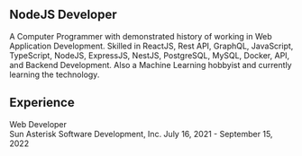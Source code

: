 ## NodeJS Developer
A Computer Programmer with demonstrated history of working in Web Application Development. Skilled in ReactJS, Rest API, GraphQL, JavaScript, TypeScript, NodeJS, ExpressJS, NestJS, PostgreSQL, MySQL, Docker, API, and Backend Development. Also a Machine Learning hobbyist and currently learning the technology.

## Experience
Web Developer <br />
Sun Asterisk Software Development, Inc.
July 16, 2021 - September 15, 2022
